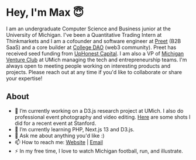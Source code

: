 # Hey, I'm Max 😇
I am an undergraduate Computer Science and Business junior at the University of Michigan. I've been a Quantitative Trading Intern at Thinkmarkets and I am a cofounder and software engineer at [Preet](https://preetus.com) (B2B SaaS) and a core builder at [College DAO](https://collegedao.io) (web3 community). Preet has received seed funding from [UpHonest Capital](https://www.uphonestcapital.com/). I am also a VP of [Michigan Venture Club](mvcumich.com) at UMich managing the tech and entrepreneurship teams. I'm always open to meeting people working on interesting products and projects. Please reach out at any time if you'd like to collaborate or share your expertise!

## About
- 🔭 I’m currently working on a D3.js research project at UMich. I also do professional event photography and video editing. [Here](https://drive.google.com/drive/folders/1HLzzaSd7ggJCKS3IrMFvo_puVJPwdqkY?usp=share_link) are some shots I did for a recent event at Stanford.
- 🌱 I’m currently learning PHP, Next.js 13 and D3.js.
- 💬 Ask me about anything you'd like :)
- 📫 How to reach me: [Website](https://mwalts.com) | [Email](mailto:mwalts@umich.edu)
- ⚡ In my free time, I love to watch Michigan football, run, and illustrate.

